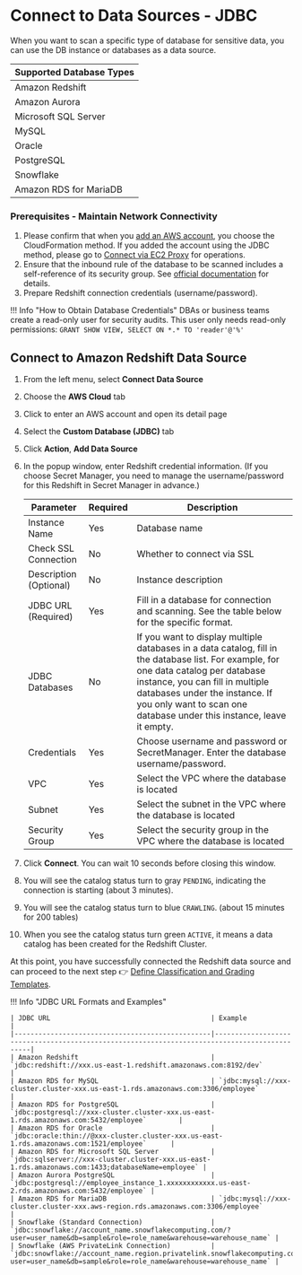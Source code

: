 # Connect to Data Sources - JDBC

When you want to scan a specific type of database for sensitive data, you can use the DB instance or databases as a data source.

| Supported Database Types        |
|---------------------------------|
| Amazon Redshift                 |
| Amazon Aurora                   |
| Microsoft SQL Server            |
| MySQL                           |
| Oracle                          |
| PostgreSQL                      |
| Snowflake                       |
| Amazon RDS for MariaDB          |

### Prerequisites - Maintain Network Connectivity
1. Please confirm that when you [add an AWS account](data-source.md), you choose the CloudFormation method. If you added the account using the JDBC method, please go to [Connect via EC2 Proxy](data-catalog-create-jdbc-db-proxy.md) for operations.
2. Ensure that the inbound rule of the database to be scanned includes a self-reference of its security group. See [official documentation](https://docs.aws.amazon.com/glue/latest/dg/setup-vpc-for-glue-access.html) for details.
3. Prepare Redshift connection credentials (username/password).

!!! Info "How to Obtain Database Credentials"
    DBAs or business teams create a read-only user for security audits. This user only needs read-only permissions: `GRANT SHOW VIEW, SELECT ON *.* TO 'reader'@'%'`
    
## Connect to Amazon Redshift Data Source
1. From the left menu, select **Connect Data Source**
2. Choose the **AWS Cloud** tab
3. Click to enter an AWS account and open its detail page
4. Select the **Custom Database (JDBC)** tab
5. Click **Action**, **Add Data Source**
6. In the popup window, enter Redshift credential information. (If you choose Secret Manager, you need to manage the username/password for this Redshift in Secret Manager in advance.)

    | Parameter        | Required | Description                                                                                     |
    |------------------|----------|-------------------------------------------------------------------------------------------------|
    | Instance Name    | Yes      | Database name                                                                                   |
    | Check SSL Connection | No   | Whether to connect via SSL                                                                      |
    | Description (Optional) | No | Instance description                                                                            |
    | JDBC URL (Required) | Yes    | Fill in a database for connection and scanning. See the table below for the specific format.    |
    | JDBC Databases   | No       | If you want to display multiple databases in a data catalog, fill in the database list. For example, for one data catalog per database instance, you can fill in multiple databases under the instance. If you only want to scan one database under this instance, leave it empty. |
    | Credentials      | Yes      | Choose username and password or SecretManager. Enter the database username/password.            |
    | VPC              | Yes      | Select the VPC where the database is located                                                    |
    | Subnet           | Yes      | Select the subnet in the VPC where the database is located                                      |
    | Security Group   | Yes      | Select the security group in the VPC where the database is located                              |

7. Click **Connect**. You can wait 10 seconds before closing this window.
8. You will see the catalog status turn to gray `PENDING`, indicating the connection is starting (about 3 minutes).
9. You will see the catalog status turn to blue `CRAWLING`. (about 15 minutes for 200 tables)
10. When you see the catalog status turn green `ACTIVE`, it means a data catalog has been created for the Redshift Cluster.

At this point, you have successfully connected the Redshift data source and can proceed to the next step 👉 [Define Classification and Grading Templates](data-identifiers.md).

!!! Info "JDBC URL Formats and Examples"

    | JDBC URL                                        | Example                                                                                      |
    |-------------------------------------------------|----------------------------------------------------------------------------------------------|
    | Amazon Redshift                                 | `jdbc:redshift://xxx.us-east-1.redshift.amazonaws.com:8192/dev`                              |
    | Amazon RDS for MySQL                            | `jdbc:mysql://xxx-cluster.cluster-xxx.us-east-1.rds.amazonaws.com:3306/employee`             |
    | Amazon RDS for PostgreSQL                       | `jdbc:postgresql://xxx-cluster.cluster-xxx.us-east-1.rds.amazonaws.com:5432/employee`        |
    | Amazon RDS for Oracle                           | `jdbc:oracle:thin://@xxx-cluster.cluster-xxx.us-east-1.rds.amazonaws.com:1521/employee`      |
    | Amazon RDS for Microsoft SQL Server             | `jdbc:sqlserver://xxx-cluster.cluster-xxx.us-east-1.rds.amazonaws.com:1433;databaseName=employee` |
    | Amazon Aurora PostgreSQL                        | `jdbc:postgresql://employee_instance_1.xxxxxxxxxxxx.us-east-2.rds.amazonaws.com:5432/employee` |
    | Amazon RDS for MariaDB                          | `jdbc:mysql://xxx-cluster.cluster-xxx.aws-region.rds.amazonaws.com:3306/employee`            |
    | Snowflake (Standard Connection)                 | `jdbc:snowflake://account_name.snowflakecomputing.com/?user=user_name&db=sample&role=role_name&warehouse=warehouse_name` |
    | Snowflake (AWS PrivateLink Connection)          | `jdbc:snowflake://account_name.region.privatelink.snowflakecomputing.com/?user=user_name&db=sample&role=role_name&warehouse=warehouse_name` |
